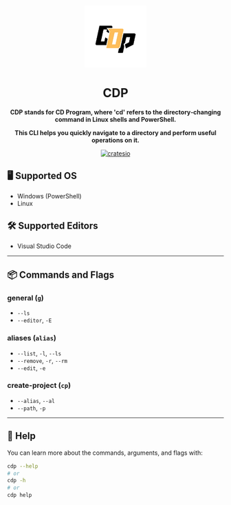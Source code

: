 <div align="center">

[<img src="images/cdplogo-nobg.png" width="144"/>](https://crates.io/crates/cdp-cli)

<h1 align="center">CDP</h1>

</p align="center">
<strong>CDP stands for CD Program, where 'cd' refers to the directory‑changing command in Linux shells and PowerShell.

This CLI helps you quickly navigate to a directory and perform useful operations on it.
</strong>
</p>

[![cratesio](https://img.shields.io/crates/v/cdp-cli)](https://crates.io/crates/cdp-cli)

</div>

## 🖥️ Supported OS

* Windows (PowerShell)
* Linux

## 🛠️ Supported Editors

* Visual Studio Code

---

## 📦 Commands and Flags

### general (`g`)
- `--ls`
- `--editor`, `-E`

### aliases (`alias`)
- `--list`, `-l`, `--ls`
- `--remove`, `-r`, `--rm`
- `--edit`, `-e`

### create-project (`cp`)
- `--alias`, `--al`
- `--path`, `-p`

---

## 📘 Help

You can learn more about the commands, arguments, and flags with:

```bash
cdp --help
# or
cdp -h
# or
cdp help
```